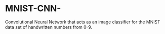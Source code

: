 # MNIST-CNN-
Convolutional Neural Network that acts as an image classifier for the MNIST data set of handwritten numbers from 0-9.
